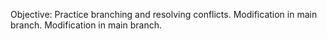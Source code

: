 Objective: Practice branching and resolving conflicts.
Modification in main branch.
Modification in main branch.
